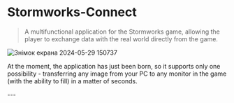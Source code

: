 # Stormworks-Connect
>A multifunctional application for the Stormworks game, allowing the player to exchange data with the real world directly from the game.

![Знімок екрана 2024-05-29 150737](https://github.com/DilerFeed/Stormworks-Connect/assets/33964247/9d85d4b7-21e6-4801-bb93-1ce3edc3727e)

At the moment, the application has just been born, so it supports only one possibility - transferring any image from your PC to any monitor in the game (with the ability to fill) in a matter of seconds.

---<br><br>

